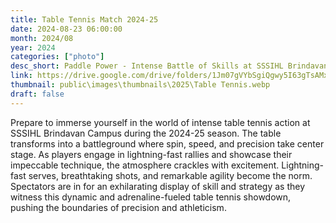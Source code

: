 ```yaml
---
title: Table Tennis Match 2024-25
date: 2024-08-23 06:00:00
month: 2024/08
year: 2024
categories: ["photo"]
desc_short: Paddle Power - Intense Battle of Skills at SSSIHL Brindavan Campus - Spin, Speed, and Precision Collide
link: https://drive.google.com/drive/folders/1Jm07gVYbSgiQgwy5I63gTsAMxrj7t-ci?usp=drive_link
thumbnail: public\images\thumbnails\2025\Table Tennis.webp
draft: false
---
```


 Prepare to immerse yourself in the world of intense table tennis action at SSSIHL Brindavan Campus during the 2024-25 season. The table transforms into a battleground where spin, speed, and precision take center stage. As players engage in lightning-fast rallies and showcase their impeccable technique, the atmosphere crackles with excitement. Lightning-fast serves, breathtaking shots, and remarkable agility become the norm. Spectators are in for an exhilarating display of skill and strategy as they witness this dynamic and adrenaline-fueled table tennis showdown, pushing the boundaries of precision and athleticism.